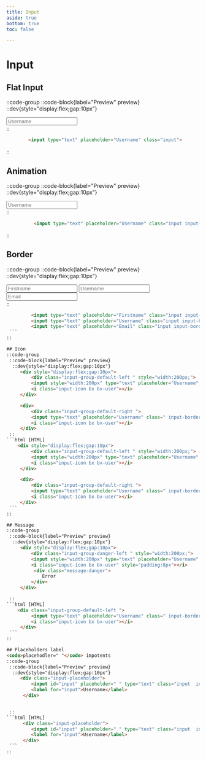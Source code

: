 ```yaml
---
title: Input
aside: true
bottom: true
toc: false

---
```

# Input


## Flat Input
::code-group
    ::code-block{label="Preview" preview}
     ::dev{style="display:flex;gap:10px"}
        <div>
             <input type="text" placeholder="Username" class="input">
        </div>
    ::
   ```html [HTML]
           <input type="text" placeholder="Username" class="input">
  ```
::
## Animation
::code-group
    ::code-block{label="Preview" preview}
     ::dev{style="display:flex;gap:10px"}
        <div>
             <input type="text" placeholder="Username" class="input input-animation">
        </div>
    ::
   ```html [HTML]
             <input type="text" placeholder="Username" class="input input-animation">
  ```
::

## Border
::code-group
    ::code-block{label="Preview" preview}
     ::dev{style="display:flex;gap:10px"}
        <div>
            <input type="text" placeholder="Firstname" class="input input-border-danger">
            <input type="text" placeholder="Username" class="input input-border-danger-hover">
            <input type="text" placeholder="Email" class="input input-border-danger-focus">
        </div>
    ::
   ```html [HTML]
            <input type="text" placeholder="Firstname" class="input input-border-danger">
            <input type="text" placeholder="Username" class="input input-border-danger-hover">
            <input type="text" placeholder="Email" class="input input-border-danger-focus">  
    ```
::

## Icon
::code-group
    ::code-block{label="Preview" preview}
     ::dev{style="display:flex;gap:10px"}
        <div style="display:flex;gap:10px">
            <div class="input-group-default-left " style="width:200px;">
            <input style="width:200px" type="text" placeholder="Username" class=" input-border-default-focus " >
            <i class="input-icon bx bx-user"></i>
        </div>

        <div>
            <div class="input-group-default-right ">
            <input type="text" placeholder="Username" class=" input-border-default-focus " >
            <i class="input-icon bx bx-user"></i>
        </div>
    ::
   ```html [HTML]
       <div style="display:flex;gap:10px">
            <div class="input-group-default-left " style="width:200px;">
            <input style="width:200px" type="text" placeholder="Username" class=" input-border-default-focus " >
            <i class="input-icon bx bx-user"></i>
        </div>

        <div>
            <div class="input-group-default-right ">
            <input type="text" placeholder="Username" class=" input-border-default-focus " >
            <i class="input-icon bx bx-user"></i>
        </div>
    ```
::

## Message
::code-group
    ::code-block{label="Preview" preview}
     ::dev{style="display:flex;gap:10px"}
        <div style="display:flex;gap:10px">
            <div class="input-group-danger-left " style="width:200px;">
            <input style="width:200px" type="text" placeholder="Username" class=" input-border-danger-focus input-border-danger" >
            <i class="input-icon bx bx-user" style="padding:8px"></i>
             <div class="message-danger">
                Error
            </div>
        </div>

    ::
   ```html [HTML]
       <div class="input-group-default-left ">
            <input type="text" placeholder="Username" class=" input-border-default-focus " >
            <i class="input-icon bx bx-user"></i>
        </div> 
    ```
::

## Placeholders label
<code>placehodler=" "</code> impotents
::code-group
    ::code-block{label="Preview" preview}
     ::dev{style="display:flex;gap:10px"}
        <div class="input-placeholder">
            <input id="input" placeholder=" " type="text" class="input  input-border-default">
            <label for="input">Username</label>
         </div>


    ::
   ```html [HTML]
         <div class="input-placeholder">
            <input id="input" placeholder=" " type="text" class="input  input-border-default">
            <label for="input">Username</label>
         </div>
    ```
::





